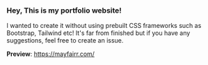 ### Hey, This is my portfolio website! 
I wanted to create it without using prebuilt CSS frameworks such as Bootstrap, Tailwind etc!
It's far from finished but if you have any suggestions, feel free to create an issue. 

**Preview**: 
https://mayfairr.com/
